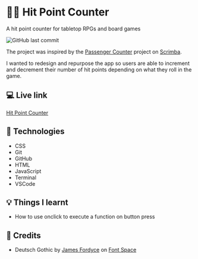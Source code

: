 # :mage_man: Hit Point Counter
A hit point counter for tabletop RPGs and board games

![GitHub last commit](https://img.shields.io/github/last-commit/xanderbylo/hit-point-counter) 

The project was inspired by the [Passenger Counter](https://scrimba.com/playlist/pY5b7sQ) project on [Scrimba](https://scrimba.com/). 

I wanted to redesign and repurpose the app so users are able to increment and decrement their number of hit points depending on what they roll in the game.

## :computer: Live link

[Hit Point Counter](https://xanderbylo.github.io/hit-point-counter/)

## :floppy_disk: Technologies

* CSS
* Git
* GitHub
* HTML
* JavaScript
* Terminal
* VSCode

## :bulb: Things I learnt

* How to use onclick to execute a function on button press

## :page_facing_up: Credits

* Deutsch Gothic by [James Fordyce](https://www.fontspace.com/james-fordyce) on [Font Space](https://www.fontspace.com/deutsch-gothic-font-f9877)
